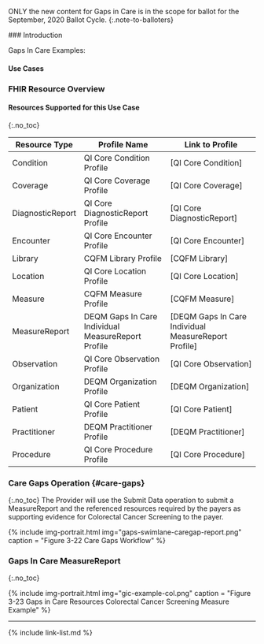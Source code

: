 
ONLY the new content for Gaps in Care is in the scope for ballot for the September, 2020 Ballot Cycle.
{:.note-to-balloters}

<div class="new-content" markdown="1">
###  Introduction

Gaps In Care Examples:


#### Use Cases


### FHIR Resource Overview



#### Resources Supported for this Use Case
{:.no_toc}

|Resource Type|Profile Name|Link to Profile|
|---|---|---|
|Condition|QI Core Condition Profile|[QI Core Condition]|
|Coverage|QI Core Coverage Profile|[QI Core Coverage]|
|DiagnosticReport|QI Core DiagnosticReport Profile|[QI Core DiagnosticReport]|
|Encounter|QI Core Encounter Profile|[QI Core Encounter]|
|Library|CQFM Library Profile|[CQFM Library]|
|Location|QI Core Location Profile|[QI Core Location]|
|Measure|CQFM Measure Profile|[CQFM Measure]|
|MeasureReport|DEQM Gaps In Care Individual MeasureReport Profile|[DEQM Gaps In Care Individual MeasureReport Profile]|
|Observation|QI Core Observation Profile|[QI Core Observation]|
|Organization|DEQM Organization Profile|[DEQM Organization]|
|Patient|QI Core Patient Profile|[QI Core Patient]|
|Practitioner|DEQM Practitioner Profile|[DEQM Practitioner]|
|Procedure|QI Core Procedure Profile|[QI Core Procedure]|

### Care Gaps Operation {#care-gaps}
{:.no_toc}
The Provider will use the Submit Data operation to submit a MeasureReport and the referenced resources required by the payers as supporting evidence for Colorectal Cancer Screening to the payer.  

{% include img-portrait.html img="gaps-swimlane-caregap-report.png" caption = "Figure 3-22 Care Gaps Workflow" %}

### Gaps In Care MeasureReport
{:.no_toc}

{% include img-portrait.html img="gic-example-col.png" caption = "Figure 3-23 Gaps in Care Resources Colorectal Cancer Screening Measure Example" %}

---
</div>
{% include link-list.md %}
